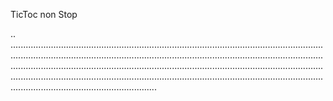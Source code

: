 TicToc non Stop

..
..........................................................................................................................................................................................................................................................................................................................................................................................................................................................................................................................................................................